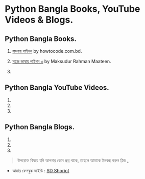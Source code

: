 # Python Bangla Books, YouTube Videos & Blogs.


## Python Bangla Books.


1. [বাংলায় পাইথন](https://python.howtocode.com.bd/) by howtocode.com.bd.

2. [সহজ ভাষায় পাইথন ৩](https://python.maateen.me/) by Maksudur Rahman Maateen.

3.


## Python Bangla YouTube Videos.


1.

2.

3. 


## Python Bangla Blogs.


1.

2.

3. 


> উপরোক্ত বিষয়ে যদি আপনার কোন প্রশ্ন থাকে, তাহলে আমাকে ইনবক্স করুন প্লিজ ,,

* আমার ফেসবুক আইডি :  [SD Shoriot](https://www.facebook.com/shoriot)